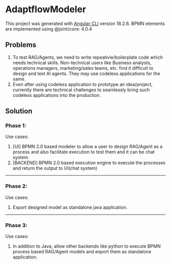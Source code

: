 # AdaptflowModeler

This project was generated with [Angular CLI](https://github.com/angular/angular-cli) version 18.2.6.
BPMN elements are implemented using     @joint/core: 4.0.4

## Problems
1. To test RAG/Agents, we need to write repeativie/boilerplate code which needs technical skills. Non-technical users like Business analysts, operations managers, marketing/sales teams, etc. find it difficult to design and test AI agents. They may use codeless applications for the same.
2. Even after using codeless application to prototype an idea/project, currently there are technical challenges to seamlessly bring such codeless applications into the production.

## Solution
### Phase 1:
Use cases:
1. [UI] BPMN 2.0 based modeler to allow a user to design RAG/Agent as a process and also facilitate execution to test them and it can be chat system.
2. [BACKEND] BPMN 2.0 based execution engine to execute the processes and return the output to UI(chat system)
---
### Phase 2:
Use cases:
1. Export designed model as standalone java application.
---
### Phase 3:
Use cases:
1. In addition to Java, allow other backends like python to execute BPMN process based RAG/Agent models and export them as standalone application.

